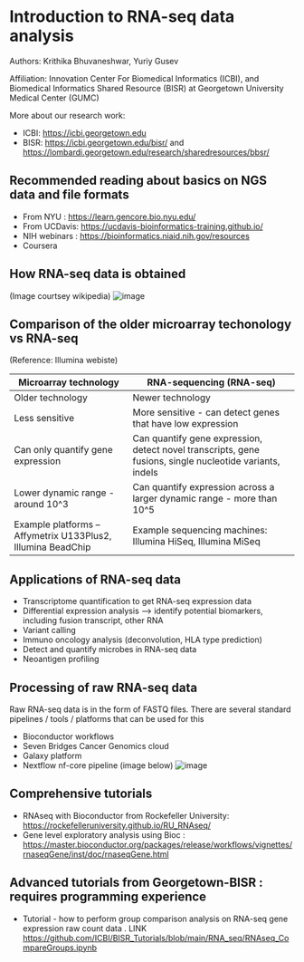 # Introduction to RNA-seq data analysis

Authors: Krithika Bhuvaneshwar, Yuriy Gusev

Affiliation: Innovation Center For Biomedical Informatics (ICBI), and Biomedical Informatics Shared Resource (BISR) at Georgetown University Medical Center (GUMC)

More about our research work:
* ICBI: https://icbi.georgetown.edu
* BISR: https://icbi.georgetown.edu/bisr/ and https://lombardi.georgetown.edu/research/sharedresources/bbsr/

## Recommended reading about basics on NGS data and file formats
* From NYU : https://learn.gencore.bio.nyu.edu/
* From UCDavis: https://ucdavis-bioinformatics-training.github.io/
* NIH webinars : https://bioinformatics.niaid.nih.gov/resources
* Coursera

## How RNA-seq data is obtained
(Image courtsey wikipedia)
![image](https://github.com/ICBI/BISR_Tutorials/assets/1800604/bccbbdb8-d9c0-40da-98a5-db4b5b6d86cb)

## Comparison of the older microarray techonology vs RNA-seq
(Reference: Illumina webiste)

| Microarray technology                                                                 | RNA-sequencing (RNA-seq)                                                                                 |
| ------------------------------------------------------------------------------------- | -------------------------------------------------------------------------------------------------------- |
| Older technology                                                                      | Newer technology                                                                                         |
| Less sensitive                                                                        | More sensitive - can detect genes that have low expression                                               |
| Can only quantify gene expression                                                     | Can quantify gene expression, detect novel transcripts, gene fusions, single nucleotide variants, indels |
| Lower dynamic range - around 10^3                                                     | Can quantify expression across a larger dynamic range - more than 10^5                                   |
| Example platforms – Affymetrix U133Plus2, Illumina BeadChip |Example sequencing machines: Illumina HiSeq, Illumina MiSeq 

## Applications of RNA-seq data
* Transcriptome quantification to get RNA-seq expression data
* Differential expression analysis --> identify potential biomarkers, including fusion transcript, other RNA
* Variant calling
* Immuno oncology analysis (deconvolution, HLA type prediction)
* Detect and quantify microbes in RNA-seq data
* Neoantigen profiling

## Processing of raw RNA-seq data
Raw RNA-seq data is in the form of FASTQ files. There are several standard pipelines / tools / platforms that can be used for this
* Bioconductor workflows
* Seven Bridges Cancer Genomics cloud
* Galaxy platform
* Nextflow nf-core pipeline (image below)
  ![image](https://github.com/ICBI/BISR_Tutorials/assets/1800604/b350d218-a85d-4306-8f4a-d805a5988057)

## Comprehensive tutorials
* RNAseq with Bioconductor from Rockefeller University: https://rockefelleruniversity.github.io/RU_RNAseq/
* Gene level exploratory analysis using Bioc : https://master.bioconductor.org/packages/release/workflows/vignettes/rnaseqGene/inst/doc/rnaseqGene.html

## Advanced tutorials from Georgetown-BISR : requires programming experience
* Tutorial - how to perform group comparison analysis on RNA-seq gene expression raw count data . LINK https://github.com/ICBI/BISR_Tutorials/blob/main/RNA_seq/RNAseq_CompareGroups.ipynb


